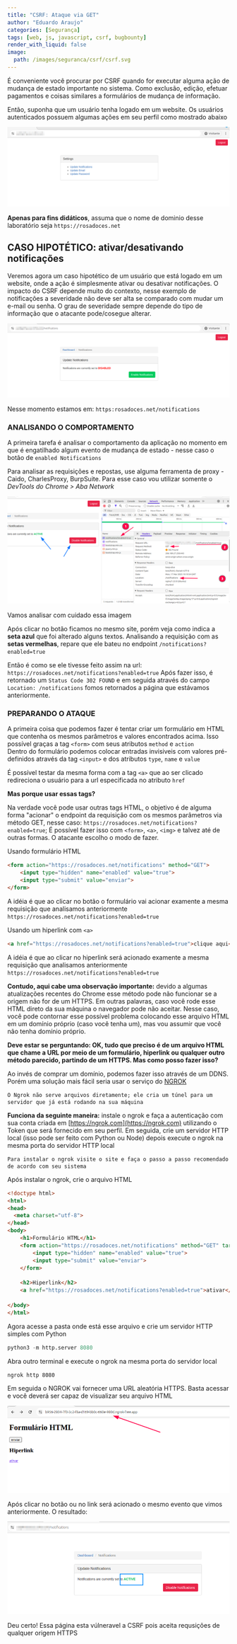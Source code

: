 ```yaml
---
title: "CSRF: Ataque via GET"
author: "Eduardo Araujo"
categories: [Segurança]
tags: [web, js, javascript, csrf, bugbounty]
render_with_liquid: false
image:
  path: /images/seguranca/csrf/csrf.svg
---
```



É conveniente você procurar por CSRF quando for executar alguma ação de mudança de estado importante no sistema. Como exclusão, edição, efetuar pagamentos e coisas similares a formulários de mudança de informação. 

Então, suponha que um usuário tenha logado em um website. Os usuários autenticados possuem algumas ações em seu perfil como mostrado abaixo

![csrf_lab](/images/seguranca/csrf/lab_notifications/csrf_lab.png)


**Apenas para fins didáticos**, assuma que o nome de dominio desse laboratório seja `https://rosadoces.net`

## CASO HIPOTÉTICO: ativar/desativando notificações

Veremos agora um caso hipotético de um usuário que está logado em um website, onde a ação é simplesmente ativar ou desativar notificações. O impacto do CSRF depende muito do contexto, nesse exemplo de notificações a severidade não deve ser alta se comparado com mudar um e-mail ou senha. O grau de severidade sempre depende do tipo de informação que o atacante pode/cosegue alterar.

![csrf_not](/images/seguranca/csrf/lab_notifications/csrf_not.png)

Nesse momento estamos em: `https:rosadoces.net/notifications`

### ANALISANDO O COMPORTAMENTO

A primeira tarefa é analisar o comportamento da aplicação no momento em que é engatilhado algum evento de mudança de estado - nesse caso o botão de `enabled Notifications`

Para analisar as requisições e repostas, use alguma ferramenta de proxy - Caido, CharlesProxy, BurpSuite. Para esse caso vou utilizar somente o *DevTools do Chrome > Aba Network*

![csrf_not_reqres](/images/seguranca/csrf/lab_notifications/csrf_not_reqresponse.png)


Vamos analisar com cuidado essa imagem

Após clicar no botão ficamos no mesmo site, porém veja como indica a **seta azul** que foi alterado alguns textos. Analisando a requisição com as **setas vermelhas**, repare que ele bateu no endpoint `/notifications?enabled=true`

Então é como se ele tivesse feito assim na url: `https://rosadoces.net/notifications?enabled=true`
Após fazer isso, é retornado um `Status Code 302 FOUND` e em seguida através do campo `Location: /notifications` fomos retornados a página que estávamos anteriormente.

### PREPARANDO O ATAQUE

A primeira coisa que podemos fazer é tentar criar um formulário em HTML que contenha os mesmos parâmetros e valores encontrados acima. Isso possível graças a tag `<form>` com seus atributos `method` e `action` <br>
Dentro do formulário podemos colocar entradas invisiveis com valores pré-definidos através da tag `<input>` e dos atributos `type`, `name` e `value`

É possível testar da mesma forma com a tag `<a>` que ao ser clicado redireciona o usuário para a url especificada no atributo `href`

**Mas porque usar essas tags?**

Na verdade você pode usar outras tags HTML, o objetivo é de alguma forma "acionar" o endpoint da requisição com os mesmos parâmetros via método GET, nesse caso: `https://rosadoces.net/notifications?enabled=true`; É possível fazer isso com `<form>`, `<a>`, `<img>` e talvez até de outras formas. O atacante escolho o modo de fazer.


Usando formulário HTML

~~~html
<form action="https://rosadoces.net/notifications" method="GET">
    <input type="hidden" name="enabled" value="true">
    <input type="submit" value="enviar">
</form>
~~~

A idéia é que ao clicar no botão o formulário vai acionar examente a mesma requisição que analisamos anteriormente `https://rosadoces.net/notifications?enabled=true`

Usando um hiperlink com `<a>`

~~~html
<a href="https://rosadoces.net/notifications?enabled=true">clique aqui</a>
~~~

A idéia é que ao clicar no hiperlink será acionado examente a mesma requisição que analisamos anteriormente `https://rosadoces.net/notifications?enabled=true`


**Contudo, aqui cabe uma observação importante:** devido a algumas atualizações recentes do Chrome esse método pode não funcionar se a origem não for de um HTTPS. Em outras palavras, caso você rode esse HTML direto da sua máquina o navegador pode não aceitar. Nesse caso, você pode contornar esse possível problema colocando esse arquivo HTML em um domínio próprio (caso você tenha um), mas vou assumir que você não tenha domínio próprio. 
<br>

**Deve estar se perguntando: OK, tudo que preciso é de um arquivo HTML que chame a URL por meio de um formulário, hiperlink ou qualquer outro método parecido, partindo de um HTTPS. Mas como posso fazer isso?**

Ao invés de comprar um domínio, podemos fazer isso através de um DDNS. Porém uma solução mais fácil seria usar o serviço do [NGROK](https://ngrok.com/) 

    O Ngrok não serve arquivos diretamente; ele cria um túnel para um servidor que já está rodando na sua máquina

**Funciona da seguinte maneira:** instale o ngrok e faça a autenticação com sua conta criada em [https://ngrok.com](https://ngrok.com) utilizando o Token que será fornecido em seu perfil. Em seguida, crie um servidor HTTP local (isso pode ser feito com Python ou Node) depois execute o ngrok na mesma porta do servidor HTTP local

    Para instalar o ngrok visite o site e faça o passo a passo recomendado de acordo com seu sistema

Após instalar o ngrok, crie o arquivo HTML

~~~html
<!doctype html>
<html>
<head>
  <meta charset="utf-8">
</head>
<body>
    <h1>Formulário HTML</h1>
    <form action="https://rosadoces.net/notifications" method="GET" target="frm">
        <input type="hidden" name="enabled" value="true">
        <input type="submit" value="enviar">
    </form>

    <h2>Hiperlink</h2>
    <a href="https://rosadoces.net/notifications?enabled=true">ativar</a>
    
</body>
</html>
~~~

Agora acesse a pasta onde está esse arquivo e crie um servidor HTTP simples com Python

~~~python
python3 -m http.server 8080
~~~

Abra outro terminal e execute o ngrok na mesma porta do servidor local

~~~bash
ngrok http 8080
~~~

Em seguida o NGROK vai fornecer uma URL aleatória HTTPS. Basta acessar e você deverá ser capaz de visualizar seu arquivo HTML

![csrf_not_ngrok](/images/seguranca/csrf/lab_notifications/csrf_not_ngrok.png)

Após clicar no botão ou no link será acionado o mesmo evento que vimos anteriormente. O resultado:

![csrf_not_ngrok_enabled](/images/seguranca/csrf/lab_notifications/csrf_not_ngrok_enabled.png)

Deu certo! Essa página esta vúlneravel a CSRF pois aceita requsições de qualquer origem HTTPS
